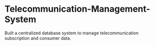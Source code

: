 # Telecommunication-Management-System
Built a centralized database system to manage telecommunication subscription and consumer data.
